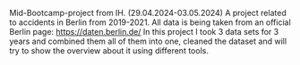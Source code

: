 Mid-Bootcamp-project from IH. (29.04.2024-03.05.2024)
A project related to accidents in Berlin from 2019-2021.
All data is being taken from an official Berlin page: https://daten.berlin.de/
In this project I took 3 data sets for 3 years and combined them all of them into one, cleaned the dataset and will try to show the overview about it using different tools.